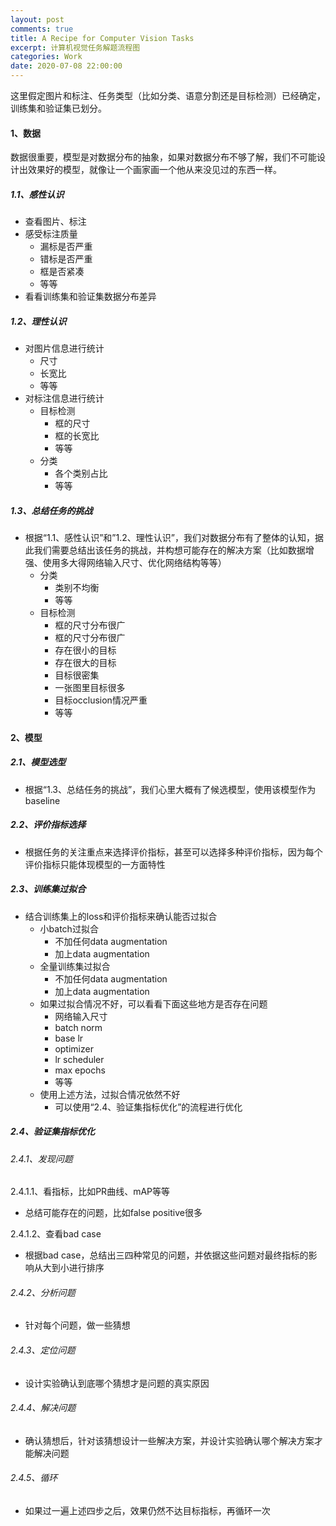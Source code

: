 ```yaml
---
layout: post
comments: true
title: A Recipe for Computer Vision Tasks
excerpt: 计算机视觉任务解题流程图
categories: Work
date: 2020-07-08 22:00:00
---
```


这里假定图片和标注、任务类型（比如分类、语意分割还是目标检测）已经确定，训练集和验证集已划分。

#### 1、数据
数据很重要，模型是对数据分布的抽象，如果对数据分布不够了解，我们不可能设计出效果好的模型，就像让一个画家画一个他从来没见过的东西一样。

##### 1.1、感性认识
- 查看图片、标注
- 感受标注质量
  - 漏标是否严重
  - 错标是否严重
  - 框是否紧凑
  - 等等
- 看看训练集和验证集数据分布差异

##### 1.2、理性认识
- 对图片信息进行统计
  - 尺寸
  - 长宽比
  - 等等
- 对标注信息进行统计
  - 目标检测
    - 框的尺寸
    - 框的长宽比
    - 等等
  - 分类
    - 各个类别占比
    - 等等
    
##### 1.3、总结任务的挑战
- 根据“1.1、感性认识”和”1.2、理性认识”，我们对数据分布有了整体的认知，据此我们需要总结出该任务的挑战，并构想可能存在的解决方案（比如数据增强、使用多大得网络输入尺寸、优化网络结构等等）
  - 分类
    - 类别不均衡
    - 等等
  - 目标检测
    - 框的尺寸分布很广
    - 框的尺寸分布很广
    - 存在很小的目标
    - 存在很大的目标
    - 目标很密集
    - 一张图里目标很多
    - 目标occlusion情况严重
    - 等等
    
#### 2、模型
##### 2.1、模型选型
- 根据“1.3、总结任务的挑战”，我们心里大概有了候选模型，使用该模型作为baseline

##### 2.2、评价指标选择
- 根据任务的关注重点来选择评价指标，甚至可以选择多种评价指标，因为每个评价指标只能体现模型的一方面特性

##### 2.3、训练集过拟合
- 结合训练集上的loss和评价指标来确认能否过拟合
  - 小batch过拟合
    - 不加任何data augmentation
    - 加上data augmentation
  - 全量训练集过拟合
    - 不加任何data augmentation
    - 加上data augmentation
  - 如果过拟合情况不好，可以看看下面这些地方是否存在问题
    - 网络输入尺寸
    - batch norm
    - base lr
    - optimizer
    - lr scheduler
    - max epochs
    - 等等
  - 使用上述方法，过拟合情况依然不好
    - 可以使用“2.4、验证集指标优化”的流程进行优化
    
##### 2.4、验证集指标优化
###### 2.4.1、发现问题

2.4.1.1、看指标，比如PR曲线、mAP等等
- 总结可能存在的问题，比如false positive很多

2.4.1.2、查看bad case
- 根据bad case，总结出三四种常见的问题，并依据这些问题对最终指标的影响从大到小进行排序

###### 2.4.2、分析问题
- 针对每个问题，做一些猜想

###### 2.4.3、定位问题
- 设计实验确认到底哪个猜想才是问题的真实原因

###### 2.4.4、解决问题
- 确认猜想后，针对该猜想设计一些解决方案，并设计实验确认哪个解决方案才能解决问题

###### 2.4.5、循环
- 如果过一遍上述四步之后，效果仍然不达目标指标，再循环一次
